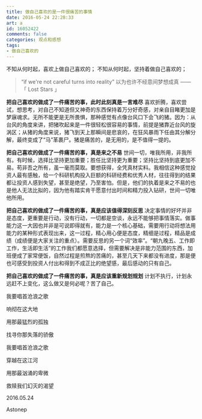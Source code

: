 ```yaml
---
title: 做自己喜欢的是一件很痛苦的事情
date: 2016-05-24 22:28:33
art: a
id: 16052422
comments: false
categories: 观点和感想
tags: 
- 做自己喜欢的
---
```



不知从何时起，喜欢上做自己喜欢的；
不知从何时起，坚持着做自己喜欢的；
> “if we're not careful turns into reality”
> 以为也许不经意间梦想成真
>                                 ——「  Lost Stars 」


<!-- more -->

**把自己喜欢的做成了一件痛苦的事，此时此刻真是一言难尽**
喜欢折腾，喜欢尝试，想思考，对自己不知道但又神奇的东西保持着万分好奇感，对亲自目睹更加是梦寐魂求。无所不能更是无所畏惧，那种感觉有点像台风口下会飞的猪。因为：从台风的角度来讲，把猪吹起来是一件很轻松很容易的事情，前提是猪靠近台风的旋涡区；从猪的角度来说，猪飞到天上那瞬间是悲哀的，在狂风暴雨下任由其分解分解，最终变成了“马”革裹尸。猪是痛苦的，是无用的，是不值得一提的。

**把自己喜欢的做成了一件痛苦的事，真是来之不易**
世间一切，唯我所用，非我所有。有时候，选择比坚持更加重要；胜任比坚持更为重要；坚持比坚持到底更加不易。苟非吾之所有，虽一毫而莫取。要想获得，全凭真材实料。我相信这种感觉投资人最有感触，给一个科研机构投入巨额的科研经费和优秀人材，往往得到的结果都让投资人感到失望，甚至是绝望，乃至害怕。但是，他们的执着是来之不易的也是他人无法比拟的，因为他有踏实肯干愿意付出时间和精力投入钻研，世间一切唯他所用。

**把自己喜欢的做成了一件痛苦的事，真是应该值得深刻反思**
决定事情的好坏并非是态度，更重要是行动，没有行动，一切都是空谈，永远不能够把事情落实。做事能力这一大因也并非是可说即得就有，能力是一个核心基础，需要用行动将想法用能力的某种形式表现出来，这一过程，精心用心便是态度，精细是过程，精品是成绩（成绩便是大家关注的重点）。需要反思的另一个词“效率”。“朝九晚五、工作即工作，生活即生活”的工作我们都愿意选择，但需要解决是非能力范围的东西，加班便成了家常便饭，自然过程是煎熬的苦痛的，甚至几天下来都没有进度，那是便也可感受到投资人付出和得到不成正比的绝望感，最后感动的只有自己。

**把自己喜欢的做成了一件痛苦的事，真是应该重新规划规划**
计划不执行，计划永远赶不上变化，这么做又是何必呢？苦了自己。

我要唱首沧浪之歌

响彻在这大地

用那最猛烈的孤独

找寻你那失落的骄傲

我要唱首沧浪之歌

穿越在这江河

用那最汹涌的卑微

救赎我们幻灭的渴望


2016.05.24

 Astonep